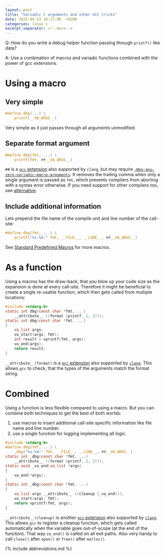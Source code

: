 ```yaml
---
layout: post
title: "Variadic C arguments and other GCC tricks"
date: 2025-04-23 16:17:00  +0200
categories: linux c
excerpt_separator: <!--more-->
---
```


Q: How do you write a debug helper function passing through `printf()` like data?

A: Use a combination of macros and variadic functions combined with the power of gcc extensions.

<!--more-->

# Using a macro

## Very simple

```c
#define dbg(...) \
    printf(__VA_ARGS__)
```

Very simple as it just passes through all arguments unmodified.

## Separate format argument

```c
#define dbg(fmt, ...) \
    printf(fmt, ##__VA_ARGS__)
```

`##` is a [`gcc` extension](https://gcc.gnu.org/onlinedocs/gcc/Variadic-Macros.html) also supported by `clang`, but may require [`-Wno-gnu-zero-variadic-macro-arguments`](https://clang.llvm.org/docs/DiagnosticsReference.html#wgnu-zero-variadic-macro-arguments).
It removes the trailing comma when only a single argument is passed as `fmt`, which prevents compilers from aborting with a syntax error otherwise.
If you need support for other compilers too, see [alternative](https://stackoverflow.com/questions/5588855/standard-alternative-to-gccs-va-args-trick).

## Include additional information

Lets prepend the file name of the compile unit and line number of the call-site:

```c
#define dbg(fmt, ...) \
    printf("%s:%d:" fmt, __FILE__, __LINE__, ##__VA_ARGS__)
```

See [Standard Predefined Macros](https://gcc.gnu.org/onlinedocs/cpp/Standard-Predefined-Macros.html) for more macros.

# As a function

Using a macros has the draw-back, that you blow up your code size as the expansion is done at every call-site.
Therefore it might be beneficial to create a single re-usable function, which then gets called from multiple locations:

```c
#include <stdarg.h>
static int dbg(const char *fmt, ...)
    __attribute__ ((format (printf, 1, 2)));
static int dbg(const char *fmt, ...)
{
    va_list args;
    va_start(args, fmt);
    int result = vprintf(fmt, args);
    va_end(args);
    return result;
}
```

`__attribute__(format)` is a [`gcc` extension](https://gcc.gnu.org/onlinedocs/gcc/Common-Function-Attributes.html) also supported by [`clang`](https://clang.llvm.org/docs/AttributeReference.html#format).
This allows `gcc` to check, that the types of the arguments match the format string.

# Combined

Using a function is less flexible compared to using a macro.
But you can combine both techniques to get the best of both worlds:
1. use macros to insert additional call-site specific information like file name and line number.
2. use a single function for logging implementing all logic.

```c
#include <stdarg.h>
#define dbg(fmt, ...) \
    _dbg("%s:%d:" fmt, __FILE__, __LINE__, ##__VA_ARGS__)
static int _dbg(const char *fmt, ...)
    __attribute__ ((format (printf, 1, 2)));
static void _va_end(va_list *args)
{
    va_end(*args);
}
static int _dbg(const char *fmt, ...)
{
    va_list args __attribute__ ((cleanup (_va_end)));
    va_start(args, fmt);
    return vprintf(fmt, args);
}
```

`__attribute__(cleanup)` is another [`gcc` extension](https://gcc.gnu.org/onlinedocs/gcc/Common-Function-Attributes.html) also supported by [`clang`](https://clang.llvm.org/docs/AttributeReference.html#cleanup).
This allows `gcc` to register a cleanup function, which gets called automatically when the variable goes out-of-scope (at the end of the function).
That way `va_end()` is called on all exit paths.
Also very handy to call `close()` after `open()` or `free()` after `malloc()`.

{% include abbreviations.md %}
